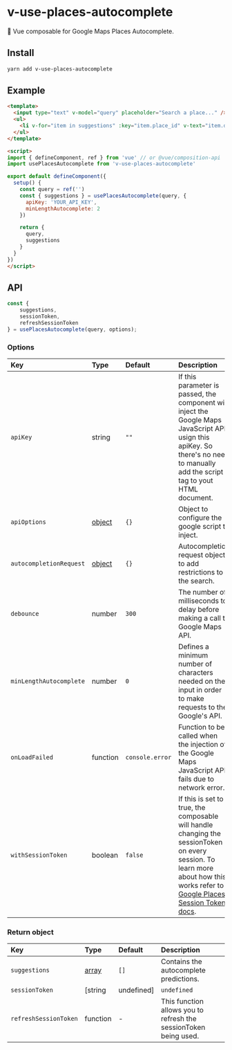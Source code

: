 # v-use-places-autocomplete

📍 Vue composable for Google Maps Places Autocomplete.

## Install

```sh
yarn add v-use-places-autocomplete
```

## Example

```html
<template>
  <input type="text" v-model="query" placeholder="Search a place..." />
  <ul>
    <li v-for="item in suggestions" :key="item.place_id" v-text="item.description" />
  </ul>
</template>

<script>
import { defineComponent, ref } from 'vue' // or @vue/composition-api
import usePlacesAutocomplete from 'v-use-places-autocomplete'

export default defineComponent({
  setup() {
    const query = ref('')
    const { suggestions } = usePlacesAutocomplete(query, {
      apiKey: 'YOUR_API_KEY',
      minLengthAutocomplete: 2
    })

    return {
      query,
      suggestions
    }
  }
})
</script>
```

## API

```js
const {
    suggestions,
    sessionToken,
    refreshSessionToken
} = usePlacesAutocomplete(query, options);
```

### Options

| Key | Type | Default | Description |
| :----- | :-------- | :---------- | :---------- |
| `apiKey` | string | `""` | If this parameter is passed, the component will inject the Google Maps JavaScript API usign this apiKey. So there's no need to manually add the script tag to yout HTML document. |
| `apiOptions` | [object](https://developers.google.com/maps/documentation/javascript/localization) | `{}` | Object to configure the google script to inject. |
| `autocompletionRequest` | [object](https://developers.google.com/maps/documentation/javascript/reference/places-autocomplete-service#AutocompletionRequest) | `{}` | Autocompletion request object to add restrictions to the search. |
| `debounce` | number | `300` | The number of milliseconds to delay before making a call to Google Maps API. |
| `minLengthAutocomplete` | number | `0` | Defines a minimum number of characters needed on the input in order to make requests to the Google's API. |
| `onLoadFailed` | function | `console.error` | Function to be called when the injection of the Google Maps JavaScript API fails due to network error. |
| `withSessionToken` | boolean | `false` | If this is set to true, the composable will handle changing the sessionToken on every session. To learn more about how this works refer to [Google Places Session Token docs](https://developers.google.com/maps/documentation/places/web-service/session-tokens). |

### Return object

| Key | Type | Default | Description |
| :----- | :-------- | :---------- | :---------- |
| `suggestions` | [array](https://developers.google.com/maps/documentation/javascript/reference/places-autocomplete-service#AutocompletePrediction) | `[]` | Contains the autocomplete predictions. |
| `sessionToken` | [string | undefined] | `undefined` | Current [sessionToken](https://developers.google.com/maps/documentation/javascript/reference/places-autocomplete-service) being used. |
| `refreshSessionToken` | function | - | This function allows you to refresh the sessionToken being used. |